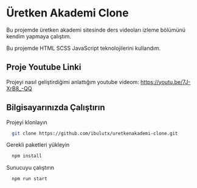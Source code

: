 
# Üretken Akademi Clone

Bu projemde üretken akademi sitesinde ders videoları izleme bölümünü kendim yapmaya çalıştım. 

Bu projemde HTML SCSS JavaScript teknolojilerini kullandım.


## Proje Youtube Linki

Projeyi nasıl geliştirdiğimi anlattığım youtube videom:
https://youtu.be/7J-XrB8_-QQ

## Bilgisayarınızda Çalıştırın

Projeyi klonlayın

```bash
  git clone https://github.com/ibulutx/uretkenakademi-clone.git
```



Gerekli paketleri yükleyin

```bash
  npm install
```

Sunucuyu çalıştırın

```bash
  npm run start
```

  
